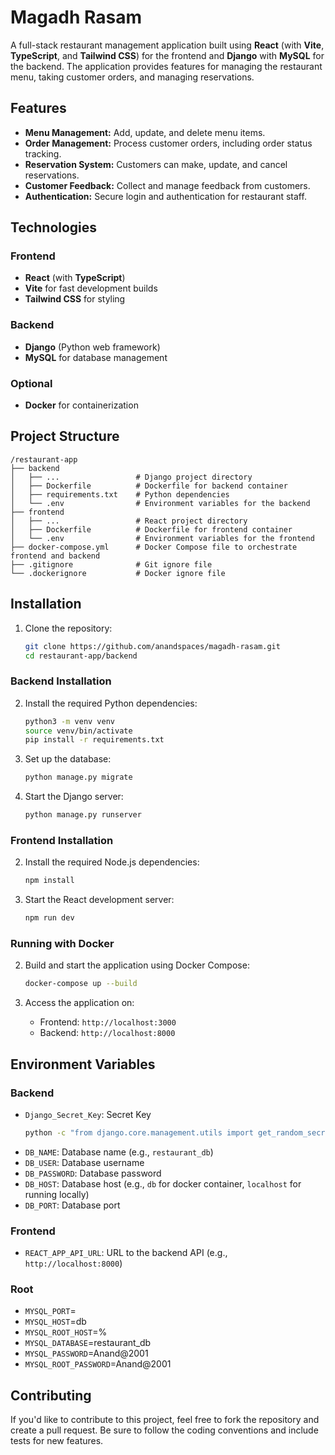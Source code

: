 # Magadh Rasam

A full-stack restaurant management application built using **React** (with **Vite**, **TypeScript**, and **Tailwind CSS**) for the frontend and **Django** with **MySQL** for the backend. The application provides features for managing the restaurant menu, taking customer orders, and managing reservations.

## Features

- **Menu Management:** Add, update, and delete menu items.
- **Order Management:** Process customer orders, including order status tracking.
- **Reservation System:** Customers can make, update, and cancel reservations.
- **Customer Feedback:** Collect and manage feedback from customers.
- **Authentication:** Secure login and authentication for restaurant staff.
  
## Technologies

### Frontend
- **React** (with **TypeScript**)
- **Vite** for fast development builds
- **Tailwind CSS** for styling

### Backend
- **Django** (Python web framework)
- **MySQL** for database management

### Optional
- **Docker** for containerization
<!-- - **Redis/RabbitMQ/Kafka** for message queueing (if applicable) -->

## Project Structure

```
/restaurant-app
├── backend
│   ├── ...                 # Django project directory
│   ├── Dockerfile          # Dockerfile for backend container
│   ├── requirements.txt    # Python dependencies
│   └── .env                # Environment variables for the backend
├── frontend
│   ├── ...                 # React project directory
│   ├── Dockerfile          # Dockerfile for frontend container
│   └── .env                # Environment variables for the frontend
├── docker-compose.yml      # Docker Compose file to orchestrate frontend and backend
├── .gitignore              # Git ignore file
└── .dockerignore           # Docker ignore file
```

## Installation

1. Clone the repository:
   ```bash
   git clone https://github.com/anandspaces/magadh-rasam.git
   cd restaurant-app/backend
   ```

### Backend Installation

2. Install the required Python dependencies:
   ```bash
   python3 -m venv venv
   source venv/bin/activate
   pip install -r requirements.txt
   ```

3. Set up the database:
   ```bash
   python manage.py migrate
   ```

4. Start the Django server:
   ```bash
   python manage.py runserver
   ```

### Frontend Installation

2. Install the required Node.js dependencies:
   ```bash
   npm install
   ```

3. Start the React development server:
   ```bash
   npm run dev
   ```

### Running with Docker

2. Build and start the application using Docker Compose:
   ```bash
   docker-compose up --build
   ```

3. Access the application on:
   - Frontend: `http://localhost:3000`
   - Backend: `http://localhost:8000`

## Environment Variables

### Backend
- `Django_Secret_Key`: Secret Key
   ```bash
   python -c "from django.core.management.utils import get_random_secret_key; print(get_random_secret_key())"
   ```
- `DB_NAME`: Database name (e.g., `restaurant_db`)
- `DB_USER`: Database username
- `DB_PASSWORD`: Database password
- `DB_HOST`: Database host (e.g., `db` for docker container, `localhost` for running locally)
- `DB_PORT`: Database port

### Frontend
- `REACT_APP_API_URL`: URL to the backend API (e.g., `http://localhost:8000`)

### Root
- `MYSQL_PORT`=
- `MYSQL_HOST`=db
- `MYSQL_ROOT_HOST`=%
- `MYSQL_DATABASE`=restaurant_db
- `MYSQL_PASSWORD`=Anand@2001
- `MYSQL_ROOT_PASSWORD`=Anand@2001

## Contributing

If you'd like to contribute to this project, feel free to fork the repository and create a pull request. Be sure to follow the coding conventions and include tests for new features.

